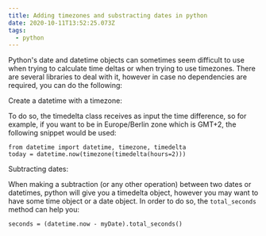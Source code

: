 ```yaml
---
title: Adding timezones and substracting dates in python
date: 2020-10-11T13:52:25.073Z
tags:
  - python
---
```

Python's date and datetime objects can sometimes seem difficult to use when trying to calculate time deltas or when trying to use timezones. There are several libraries to deal with it, however in case no dependencies are required, you can do the following:

Create a datetime with a timezone:

To do so, the timedelta class receives as input the time difference, so for example, if you want to be in Europe/Berlin zone which is GMT+2, the following snippet would be used:
```
from datetime import datetime, timezone, timedelta
today = datetime.now(timezone(timedelta(hours=2)))
```


Subtracting dates:

When making a subtraction (or any other operation) between two dates or datetimes, python will give you a timedelta object, however you may want to have some time object or a date object. In order to do so, the `total_seconds` method can help you:

```
seconds = (datetime.now - myDate).total_seconds()
```
